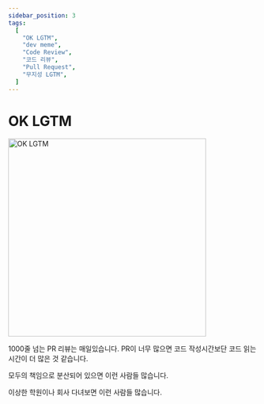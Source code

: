```yaml
---
sidebar_position: 3
tags:
  [
    "OK LGTM",
    "dev meme",
    "Code Review",
    "코드 리뷰",
    "Pull Request",
    "무지성 LGTM",
  ]
---
```


# OK LGTM

<p class="center">
<img src="https://user-images.githubusercontent.com/84452145/223464994-cadefd60-86f2-426a-911e-cc9d7ee12a9e.png" width="400px" alt="OK LGTM"></img>
</p>

1000줄 넘는 PR 리뷰는 매일있습니다. PR이 너무 많으면 코드 작성시간보단 코드 읽는 시간이 더 많은 것 같습니다.

모두의 책임으로 분산되어 있으면 이런 사람들 많습니다.

이상한 학원이나 회사 다녀보면 이런 사람들 많습니다.
